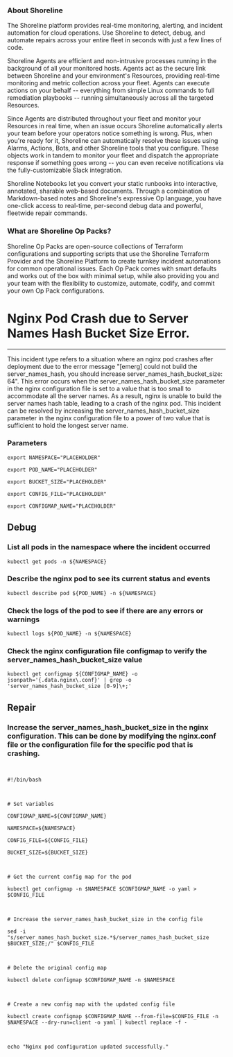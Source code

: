 
### About Shoreline
The Shoreline platform provides real-time monitoring, alerting, and incident automation for cloud operations. Use Shoreline to detect, debug, and automate repairs across your entire fleet in seconds with just a few lines of code.

Shoreline Agents are efficient and non-intrusive processes running in the background of all your monitored hosts. Agents act as the secure link between Shoreline and your environment's Resources, providing real-time monitoring and metric collection across your fleet. Agents can execute actions on your behalf -- everything from simple Linux commands to full remediation playbooks -- running simultaneously across all the targeted Resources.

Since Agents are distributed throughout your fleet and monitor your Resources in real time, when an issue occurs Shoreline automatically alerts your team before your operators notice something is wrong. Plus, when you're ready for it, Shoreline can automatically resolve these issues using Alarms, Actions, Bots, and other Shoreline tools that you configure. These objects work in tandem to monitor your fleet and dispatch the appropriate response if something goes wrong -- you can even receive notifications via the fully-customizable Slack integration.

Shoreline Notebooks let you convert your static runbooks into interactive, annotated, sharable web-based documents. Through a combination of Markdown-based notes and Shoreline's expressive Op language, you have one-click access to real-time, per-second debug data and powerful, fleetwide repair commands.

### What are Shoreline Op Packs?
Shoreline Op Packs are open-source collections of Terraform configurations and supporting scripts that use the Shoreline Terraform Provider and the Shoreline Platform to create turnkey incident automations for common operational issues. Each Op Pack comes with smart defaults and works out of the box with minimal setup, while also providing you and your team with the flexibility to customize, automate, codify, and commit your own Op Pack configurations.

# Nginx Pod Crash due to Server Names Hash Bucket Size Error.
---

This incident type refers to a situation where an nginx pod crashes after deployment due to the error message "[emerg] could not build the server_names_hash, you should increase server_names_hash_bucket_size: 64". This error occurs when the server_names_hash_bucket_size parameter in the nginx configuration file is set to a value that is too small to accommodate all the server names. As a result, nginx is unable to build the server names hash table, leading to a crash of the nginx pod. This incident can be resolved by increasing the server_names_hash_bucket_size parameter in the nginx configuration file to a power of two value that is sufficient to hold the longest server name.

### Parameters
```shell
export NAMESPACE="PLACEHOLDER"

export POD_NAME="PLACEHOLDER"

export BUCKET_SIZE="PLACEHOLDER"

export CONFIG_FILE="PLACEHOLDER"

export CONFIGMAP_NAME="PLACEHOLDER"
```

## Debug

### List all pods in the namespace where the incident occurred
```shell
kubectl get pods -n ${NAMESPACE}
```

### Describe the nginx pod to see its current status and events
```shell
kubectl describe pod ${POD_NAME} -n ${NAMESPACE}
```

### Check the logs of the pod to see if there are any errors or warnings
```shell
kubectl logs ${POD_NAME} -n ${NAMESPACE}
```

### Check the nginx configuration file configmap to verify the server_names_hash_bucket_size value
```shell
kubectl get configmap ${CONFIGMAP_NAME} -o jsonpath='{.data.nginx\.conf}' | grep -o 'server_names_hash_bucket_size [0-9]\+;'
```

## Repair

### Increase the server_names_hash_bucket_size in the nginx configuration. This can be done by modifying the nginx.conf file or the configuration file for the specific pod that is crashing.
```shell


#!/bin/bash



# Set variables

CONFIGMAP_NAME=${CONFIGMAP_NAME}

NAMESPACE=${NAMESPACE}

CONFIG_FILE=${CONFIG_FILE}

BUCKET_SIZE=${BUCKET_SIZE}



# Get the current config map for the pod

kubectl get configmap -n $NAMESPACE $CONFIGMAP_NAME -o yaml > $CONFIG_FILE



# Increase the server_names_hash_bucket_size in the config file

sed -i "s/server_names_hash_bucket_size.*$/server_names_hash_bucket_size $BUCKET_SIZE;/" $CONFIG_FILE



# Delete the original config map

kubectl delete configmap $CONFIGMAP_NAME -n $NAMESPACE



# Create a new config map with the updated config file

kubectl create configmap $CONFIGMAP_NAME --from-file=$CONFIG_FILE -n $NAMESPACE --dry-run=client -o yaml | kubectl replace -f -



echo "Nginx pod configuration updated successfully."


```